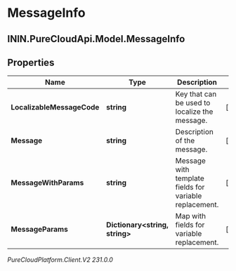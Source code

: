 # MessageInfo

## ININ.PureCloudApi.Model.MessageInfo

## Properties

|Name | Type | Description | Notes|
|------------ | ------------- | ------------- | -------------|
| **LocalizableMessageCode** | **string** | Key that can be used to localize the message. | [optional] |
| **Message** | **string** | Description of the message. | [optional] |
| **MessageWithParams** | **string** | Message with template fields for variable replacement. | [optional] |
| **MessageParams** | **Dictionary&lt;string, string&gt;** | Map with fields for variable replacement. | [optional] |



_PureCloudPlatform.Client.V2 231.0.0_
